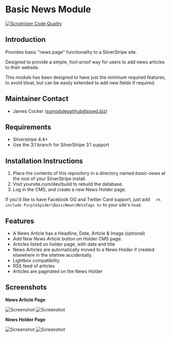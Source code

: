 # Basic News Module
[![Scrutinizer Code Quality](https://scrutinizer-ci.com/g/purplespider/silverstripe-basic-news/badges/quality-score.png?b=master)](https://scrutinizer-ci.com/g/purplespider/silverstripe-basic-news/?branch=master)

## Introduction

Provides basic "news page" functionality to a SilverStripe site. 

Designed to provide a simple, fool-proof way for users to add news articles to their website.

This module has been designed to have just the minimum required features, to avoid bloat, but can be easily extended to add new fields if required.

## Maintainer Contact ##
 * James Cocker (ssmodulesgithub@pswd.biz)
 
## Requirements
 * Silverstripe 4.4+
 * Use the 3.1 branch for SilverStripe 3.1 support
 
## Installation Instructions

1. Place the contents of this repository in a directory named *basic-news* at the root of your SilverStripe install.
2. Visit yoursite.com/dev/build to rebuild the database.
3. Log in the CMS, and create a new News Holder page.

If you'd like to have Facebook OG and Twitter Card support, just add `	<% include PurpleSpider\BasicNews\MetaTags %>` to your site's `head`.

## Features

* A News Article has a Headline, Date, Article & Image (optional)
* *Add New News Article* button on Holder CMS page.
* Articles listed on holder page, with date and title
* News Articles are automatically moved to a News Holder if created elsewhere in the sitetree accidentally.
* Lightbox compatibility
* RSS feed of articles
* Articles are paginated on the News Holder

## Screenshots


**News Article Page**

![Screenshot](http://www.pswd.biz/ssmodules/basic-news/a1.png) 
![Screenshot](http://www.pswd.biz/ssmodules/basic-news/a2.png)

**News Holder Page**

![Screenshot](http://www.pswd.biz/ssmodules/basic-news/b1.png)
![Screenshot](http://www.pswd.biz/ssmodules/basic-news/b2.png)